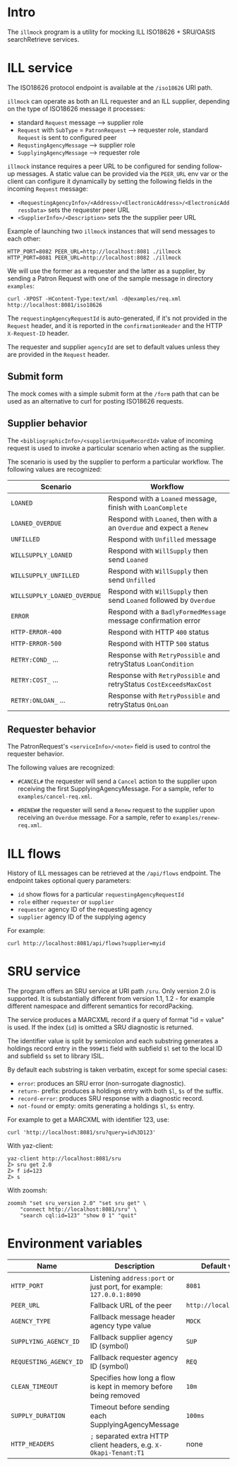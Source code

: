 # Intro

The `illmock` program is a utility for mocking ILL ISO18626 + SRU/OASIS
searchRetrieve services.

# ILL service

The ISO18626 protocol endpoint is available at the `/iso18626` URI path.

`illmock` can operate as both an ILL requester and an ILL supplier, depending
on the type of ISO18626 message it processes:

  * standard `Request` message --> supplier role
  * `Request` with `SubType` = `PatronRequest` --> requester role, standard `Request` is sent to configured peer
  * `RequstingAgencyMessage` --> supplier role
  * `SupplyingAgencyMessage` --> requester role

`illmock` instance requires a peer URL to be configured for sending follow-up messages.
A static value can be provided via the `PEER_URL` env var or the client can configure it
dynamically by setting the following fields in the incoming `Request` message:

  * `<RequestingAgencyInfo>/<Address>/<ElectronicAddress>/<ElectronicAddressData>` sets the requester peer URL
  * `<SupplierInfo>/<Description>` sets the the supplier peer URL

Example of launching two `illmock` instances that will send messages to each
other:

    HTTP_PORT=8082 PEER_URL=http://localhost:8081 ./illmock
    HTTP_PORT=8081 PEER_URL=http://localhost:8082 ./illmock

We will use the former as a requester and the latter as a supplier, by sending
a Patron Request with one of the sample message in directory `examples`:

    curl -XPOST -HContent-Type:text/xml -d@examples/req.xml http://localhost:8081/iso18626

The `requestingAgencyRequestId` is  auto-generated, if it's not provided in the `Request` header, and it is
reported in the `confirmationHeader` and the HTTP `X-Request-ID` header.

The requester and supplier `agencyId` are set to default values unless they are provided in the `Request` header.

## Submit form

The mock comes with a simple submit form at the `/form` path that can be used as an alternative to curl for posting ISO18626 requests.

## Supplier behavior

The `<bibliographicInfo>/<supplierUniqueRecordId>` value of incoming request is used to
invoke a particular scenario when acting as the supplier.

The scenario is used by the supplier to perform a particular workflow. The
following values are recognized:

| Scenario                  | Workflow                                                             |
|---------------------------|----------------------------------------------------------------------|
|`LOANED`                   | Respond with a `Loaned` message, finish with `LoanComplete`          |
|`LOANED_OVERDUE`           | Respond with `Loaned`, then with a an `Overdue` and expect a `Renew` |
|`UNFILLED`                 | Respond with `Unfilled` message                                      |
|`WILLSUPPLY_LOANED`        | Respond with `WillSupply` then send `Loaned`                         |
|`WILLSUPPLY_UNFILLED`      | Respond with `WillSupply` then send `Unfilled`                       |
|`WILLSUPPLY_LOANED_OVERDUE`| Respond with `WillSupply` then send `Loaned` followed by `Overdue`   |
|`ERROR`                    | Respond with a `BadlyFormedMessage` message confirmation error       |
|`HTTP-ERROR-400`           | Respond with HTTP `400` status                                       |
|`HTTP-ERROR-500`           | Respond with HTTP `500` status                                       |
|`RETRY:COND_` ...          | Response with `RetryPossible` and retryStatus `LoanCondition`        |
|`RETRY:COST_` ...          | Response with `RetryPossible` and retryStatus `CostExceedsMaxCost`   |
|`RETRY:ONLOAN_` ...        | Response with `RetryPossible` and retryStatus `OnLoan`               |

## Requester behavior

The PatronRequest's `<serviceInfo>/<note>` field is used to control the requester behavior.

The following values are recognized:

  * `#CANCEL#` the requester will send a `Cancel` action to the supplier upon receiving the first SupplyingAgencyMessage.
  For a sample, refer to `examples/cancel-req.xml`.

  * `#RENEW#` the requester will send a `Renew` request to the supplier upon receiving an `Overdue` message.
  For a sample, refer to `examples/renew-req.xml`.

# ILL flows

History of ILL messages can be retrieved at the `/api/flows` endpoint.
The endpoint takes optional query parameters:

  * `id` show flows for a particular `requestingAgencyRequestId`
  * `role` either `requester` or `supplier`
  * `requester` agency ID of the requesting agency
  * `supplier` agency ID of the supplying agency

For example:

    curl http://localhost:8081/api/flows?supplier=myid

# SRU service

The program offers an SRU service at URI path `/sru`. Only version 2.0
is supported. It is substantially different from version 1.1, 1.2 -
for example different namespace and different semantics for recordPacking.

The service produces a MARCXML record if a query of format "id = value" is
used. If the index (`id`) is omitted a SRU diagnostic is returned.

The identifier value is split by semicolon and each substring generates a holdings record entry
in the `999#11` field with subfield `$l` set to the local ID and subfield `$s` set to library ISIL.

By default each substring is taken verbatim, except for some special cases:

  * `error`: produces an SRU error (non-surrogate diagnostic).
  * `return-` prefix: produces a holdings entry with both `$l`, `$s` of the suffix.
  * `record-error`: produces SRU response with a diagnostic record.
  * `not-found` or empty: omits generating a holdings `$l`, `$s` entry.

For example to get a MARCXML with identifier 123, use:

    curl 'http://localhost:8081/sru?query=id%3D123'

With yaz-client:

    yaz-client http://localhost:8081/sru
    Z> sru get 2.0
    Z> f id=123
    Z> s

With zoomsh:

    zoomsh "set sru_version 2.0" "set sru get" \
        "connect http://localhost:8081/sru" \
        "search cql:id=123" "show 0 1" "quit"

# Environment variables

| Name                  | Description                                                          | Default value         |
|-----------------------|----------------------------------------------------------------------|-----------------------|
|`HTTP_PORT`            | Listening `address:port` or just port, for example: `127.0.0.1:8090` |`8081`                 |
|`PEER_URL`             | Fallback URL of the peer                                             |`http://localhost:8081`|
|`AGENCY_TYPE`          | Fallback message header agency type value                            |`MOCK`                 |
|`SUPPLYING_AGENCY_ID`  | Fallback supplier agency ID (symbol)                                 |`SUP`                  |
|`REQUESTING_AGENCY_ID` | Fallback requester agency ID (symbol)                                |`REQ`                  |
|`CLEAN_TIMEOUT`        | Specifies how long a flow is kept in memory before being removed     |`10m`                  |
|`SUPPLY_DURATION`      | Timeout before sending each SupplyingAgencyMessage                   |`100ms`                |
|`HTTP_HEADERS`         | `;` separated extra HTTP client headers, e.g. `X-Okapi-Tenant:T1`    | none                  |
